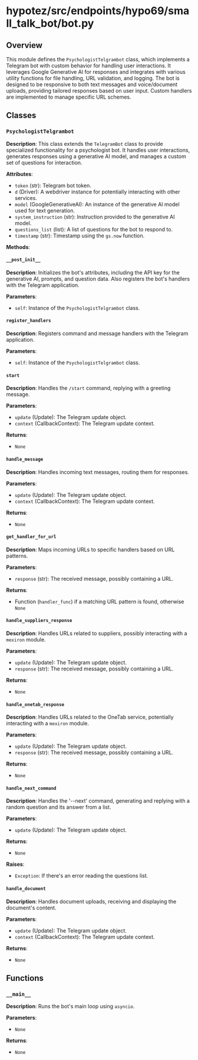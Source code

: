 # hypotez/src/endpoints/hypo69/small_talk_bot/bot.py

## Overview

This module defines the `PsychologistTelgrambot` class, which implements a Telegram bot with custom behavior for handling user interactions.  It leverages Google Generative AI for responses and integrates with various utility functions for file handling, URL validation, and logging.  The bot is designed to be responsive to both text messages and voice/document uploads, providing tailored responses based on user input.  Custom handlers are implemented to manage specific URL schemes.


## Classes

### `PsychologistTelgrambot`

**Description**: This class extends the `TelegramBot` class to provide specialized functionality for a psychologist bot. It handles user interactions, generates responses using a generative AI model, and manages a custom set of questions for interaction.

**Attributes**:

- `token` (str): Telegram bot token.
- `d` (Driver): A webdriver instance for potentially interacting with other services.
- `model` (GoogleGenerativeAI): An instance of the generative AI model used for text generation.
- `system_instruction` (str):  Instruction provided to the generative AI model.
- `questions_list` (list):  A list of questions for the bot to respond to.
- `timestamp` (str): Timestamp using the `gs.now` function.

**Methods**:

#### `__post_init__`

**Description**: Initializes the bot's attributes, including the API key for the generative AI, prompts, and question data.  Also registers the bot's handlers with the Telegram application.

**Parameters**:
- `self`: Instance of the `PsychologistTelgrambot` class.


#### `register_handlers`

**Description**: Registers command and message handlers with the Telegram application.

**Parameters**:
- `self`: Instance of the `PsychologistTelgrambot` class.


#### `start`

**Description**: Handles the `/start` command, replying with a greeting message.

**Parameters**:
- `update` (Update): The Telegram update object.
- `context` (CallbackContext): The Telegram update context.

**Returns**:
- `None`


#### `handle_message`

**Description**: Handles incoming text messages, routing them for responses.

**Parameters**:
- `update` (Update): The Telegram update object.
- `context` (CallbackContext): The Telegram update context.

**Returns**:
- `None`


#### `get_handler_for_url`

**Description**:  Maps incoming URLs to specific handlers based on URL patterns.

**Parameters**:
- `response` (str): The received message, possibly containing a URL.

**Returns**:
- Function (`handler_func`) if a matching URL pattern is found, otherwise `None`


#### `handle_suppliers_response`

**Description**:  Handles URLs related to suppliers, possibly interacting with a `mexiron` module.

**Parameters**:
- `update` (Update): The Telegram update object.
- `response` (str): The received message, possibly containing a URL.

**Returns**:
- `None`


#### `handle_onetab_response`

**Description**: Handles URLs related to the OneTab service, potentially interacting with a `mexiron` module.


**Parameters**:
- `update` (Update): The Telegram update object.
- `response` (str): The received message, possibly containing a URL.

**Returns**:
- `None`



#### `handle_next_command`

**Description**: Handles the \'--next\' command, generating and replying with a random question and its answer from a list.

**Parameters**:
- `update` (Update): The Telegram update object.


**Returns**:
- `None`

**Raises**:
- `Exception`: If there's an error reading the questions list.


#### `handle_document`

**Description**: Handles document uploads, receiving and displaying the document's content.

**Parameters**:
- `update` (Update): The Telegram update object.
- `context` (CallbackContext): The Telegram update context.

**Returns**:
- `None`


## Functions


### `__main__`

**Description**: Runs the bot's main loop using `asyncio`.

**Parameters**:
- `None`

**Returns**:
- `None`